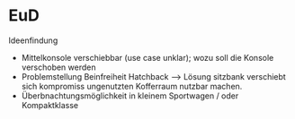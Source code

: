 # EuD

 Ideenfindung
 - Mittelkonsole verschiebbar (use case unklar); wozu soll die Konsole verschoben werden
 - Problemstellung Beinfreiheit Hatchback --> Lösung sitzbank verschiebt sich kompromiss ungenutzten Kofferraum nutzbar machen.
 - Überbnachtungsmöglichkeit in kleinem Sportwagen / oder Kompaktklasse
